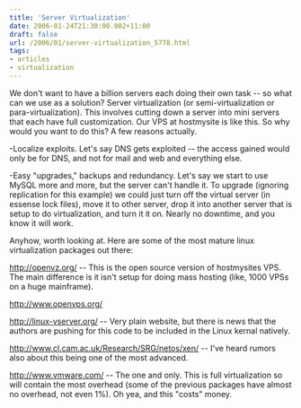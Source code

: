```yaml
---
title: 'Server Virtualization'
date: 2006-01-24T21:30:00.002+11:00
draft: false
url: /2006/01/server-virtualization_5778.html
tags: 
- articles
- virtualization
---
```


We don't want to have a billion servers each doing their own task -- so what can we use as a solution? Server virtualization (or semi-virtualization or para-virtualization). This involves cutting down a server into mini servers that each have full customization. Our VPS at hostmysite is like this. So why would you want to do this? A few reasons actually.

\-Localize exploits. Let's say DNS gets exploited -- the access gained would only be for DNS, and not for mail and web and everything else.

\-Easy "upgrades," backups and redundancy. Let's say we start to use MySQL more and more, but the server can't handle it. To upgrade (ignoring replication for this example) we could just turn off the virtual server (in essense lock files), move it to other server, drop it into another server that is setup to do virtualization, and turn it it on. Nearly no downtime, and you know it will work.

Anyhow, worth looking at. Here are some of the most mature linux virtualization packages out there:

http://openvz.org/ -- This is the open source version of hostmysites VPS. The main difference is it isn't setup for doing mass hosting (like, 1000 VPSs on a huge mainframe).

http://www.openvps.org/

http://linux-vserver.org/ -- Very plain website, but there is news that the authors are pushing for this code to be included in the Linux kernal natively.

http://www.cl.cam.ac.uk/Research/SRG/netos/xen/ -- I've heard rumors also about this being one of the most advanced.

http://www.vmware.com/ -- The one and only. This is full virtualization so will contain the most overhead (some of the previous packages have almost no overhead, not even 1%). Oh yea, and this "costs" money.